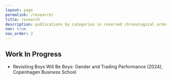 ```yaml
---
layout: page
permalink: /research/
title: research
description: publications by categories in reversed chronological order.
nav: true
nav_order: 2
---
```


<!-- _pages/research.md -->

## Work In Progress

- Revisiting Boys Will Be Boys: Gender and Trading Performance (2024), Copenhagen Business School
